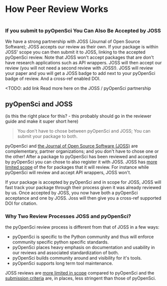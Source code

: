 # How Peer Review Works




```{tableofcontents}
```





### If you submit to pyOpenSci You Can Also Be Accepted by JOSS
We have a strong partnership with JOSS (Journal of Open Source Software); JOSS
accepts our review as their own. If your package is within JOSS' scope you can 
then submit it to JOSS, linking to the accepted pyOpenSci review. Note that
JOSS won't accept packages that are don't have research applications such as 
API wrappers. JOSS will then accept our review (you will not need a second 
review with JOSS!). JOSS will review your paper and you will get a JOSS badge 
to add next to your pyOpenSci badge of review. And a cross-ref enabled DOI.

<TODO: add link
Read more here on the JOSS / pyOpenSci partnership


## pyOpenSci and JOSS
(is this the right place for this? - this probably should go in the reviewer 
guide and make it super short here)
> You don't have to chose between pyOpenSci and JOSS; You can submit your package to both.

pyOpenSci and [the Journal of Open Source Software (JOSS)](https://joss.theoj.org/)
are complementary, partner organizations; and you don't have to chose one or the 
other! After a package to pyOpenSci has been reviewed and accepted by pyOpenSci
you can chose to also register it with JOSS. JOSS has [more limited scope](https://joss.readthedocs.io/en/latest/review_criteria.html)  of the 
for packages that it will review. For instance while pyOpenSci will review and 
accept API wrappers, JOSS won't. 

If your package is accepted by pyOpenSci and in scope for JOSS, JOSS will fast 
track your package through their process given it was already reviewed by us.
Once accepted by JOSS, you now have both a pyOpenSci acceptance and one by JOSS. 
Joss will then give you a cross-ref supported DOI for citation. 

### Why Two Review Processes JOSS and pyOpenSci? 

the pyOpenSci review process is different from that of JOSS in a few ways:
* pyOpenSci is specific to the Python community and thus will enforce community specific python specific standards. 
* pyOpenSci places heavy emphasis on documentation and usability in our reviews and associated standardization of both.
* pyOpenSci builds community around and visibility for it's tools.
* pyOpenSci supports long term tool maintenance.    


JOSS reviews are [more limited in scope](https://joss.readthedocs.io/en/latest/review_criteria.html) compared to pyOpenSci and the
[submission criteria](https://joss.readthedocs.io/en/latest/review_criteria.html)
are, in places, less stringent than those of pyOpenSci.

